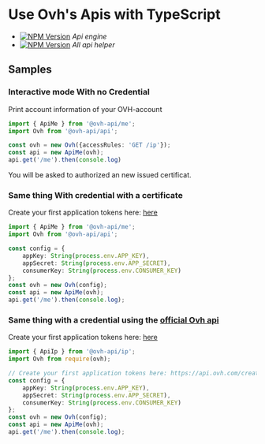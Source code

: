 # Use Ovh's Apis with TypeScript

* [![NPM Version](https://img.shields.io/npm/v/@ovh-api/api.svg?style=flat)](https://www.npmjs.org/package/@ovh-api/api) *Api engine*
* [![NPM Version](https://img.shields.io/npm/v/@ovh-api/ip.svg?style=flat)](https://www.npmjs.org/package/@ovh-api/ip) *All api helper*

## Samples

### Interactive mode With no Credential

Print account information of your OVH-account

```typescript
import { ApiMe } from '@ovh-api/me';
import Ovh from '@ovh-api/api';

const ovh = new Ovh({accessRules: 'GET /ip'});
const api = new ApiMe(ovh);
api.get('/me').then(console.log)
```

You will be asked to authorized an new issued certificat.

### Same thing With credential with a certificate

Create your first application tokens here: [here](https://api.ovh.com/createToken/?GET=/me)

```typescript
import { ApiMe } from '@ovh-api/me';
import Ovh from '@ovh-api/api';

const config = {
    appKey: String(process.env.APP_KEY),
    appSecret: String(process.env.APP_SECRET),
    consumerKey: String(process.env.CONSUMER_KEY)
};
const ovh = new Ovh(config);
const api = new ApiMe(ovh);
api.get('/me').then(console.log);
```

### Same thing with a credential using the [official Ovh api](https://github.com/ovh/node-ovh)

Create your first application tokens here: [here](https://api.ovh.com/createToken/?GET=/me)

```typescript
import { ApiIp } from '@ovh-api/ip';
import Ovh from require(ovh);

// Create your first application tokens here: https://api.ovh.com/createToken/?GET=/me
const config = {
    appKey: String(process.env.APP_KEY),
    appSecret: String(process.env.APP_SECRET),
    consumerKey: String(process.env.CONSUMER_KEY)
};
const ovh = new Ovh(config);
const api = new ApiMe(ovh);
api.get('/me').then(console.log);
```

